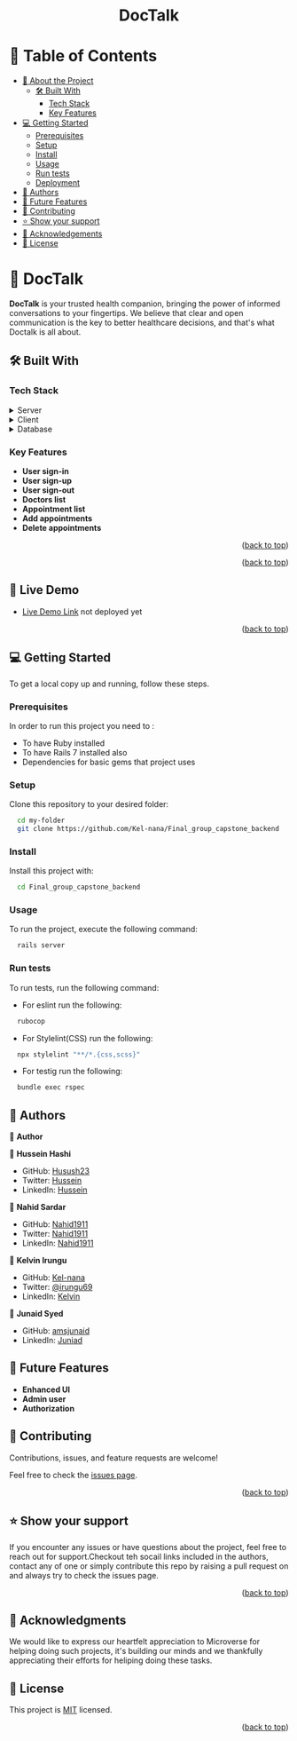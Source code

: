 <a name="readme-top"></a>

<div align="center">

  <h1><b>DocTalk</b></h1>

</div>

<!-- TABLE OF CONTENTS -->

# 📗 Table of Contents

- [📖 About the Project](#about-project)
  - [🛠 Built With](#built-with)
    - [Tech Stack](#tech-stack)
    - [Key Features](#key-features)
- [💻 Getting Started](#getting-started)
  - [Prerequisites](#prerequisites)
  - [Setup](#setup)
  - [Install](#install)
  - [Usage](#usage)
  - [Run tests](#run-tests)
  - [Deployment](#deployment)
- [👥 Authors](#authors)
- [🔭 Future Features](#future-features)
- [🤝 Contributing](#contributing)
- [⭐️ Show your support](#support)
- [🙏 Acknowledgements](#acknowledgements)
- [📝 License](#license)

<!-- PROJECT DESCRIPTION -->

# 📖 DocTalk <a name="about-project"></a>

**DocTalk** is your trusted health companion, bringing the power of informed conversations to your fingertips. We believe that clear and open communication is the key to better healthcare decisions, and that's what Doctalk is all about.

## 🛠 Built With <a name="built-with"></a>

### Tech Stack <a name="tech-stack"></a>

<details>
  <summary>Server</summary>
  <ul>
    <li><a href="https://rubyonrails.org//">Rails</a></li>
  </ul>
</details>
<details>
  <summary>Client</summary>
  <ul>
    <li><a href="https://react.dev/">React</a></li>
  </ul>
</details>

<details>
<summary>Database</summary>
  <ul>
    <li><a href="https://www.postgresql.org/">PostgreSQL</a></li>
  </ul>
</details>

<!-- Features -->

### Key Features <a name="key-features"></a>

>

- **User sign-in**
- **User sign-up**
- **User sign-out**
- **Doctors list**
- **Appointment list**
- **Add appointments**
- **Delete appointments**

<p align="right">(<a href="#readme-top">back to top</a>)</p>

<p align="right">(<a href="#readme-top">back to top</a>)</p>

<!-- GETTING STARTED -->

<!-- LIVE DEMO -->

## 🚀 Live Demo <a name="live-demo"></a>

- [Live Demo Link](http://localhost:3000/) not deployed yet

<p align="right">(<a href="#readme-top">back to top</a>)</p>

## 💻 Getting Started <a name="getting-started"></a>

To get a local copy up and running, follow these steps.

### Prerequisites

In order to run this project you need to :

- To have Ruby installed
- To have Rails 7 installed also
- Dependencies for basic gems that project uses

### Setup

Clone this repository to your desired folder:

```sh
  cd my-folder
  git clone https://github.com/Kel-nana/Final_group_capstone_backend
```

### Install

Install this project with:

```sh
  cd Final_group_capstone_backend
```

### Usage

To run the project, execute the following command:

```sh
  rails server
```

### Run tests

To run tests, run the following command:

- For eslint run the following:

```sh
  rubocop
```

- For Stylelint(CSS) run the following:

```sh
  npx stylelint "**/*.{css,scss}"
```

- For testig run the following:

```sh
  bundle exec rspec
```

<!-- AUTHORS -->

## 👥 Authors <a name="authors"></a>

👤 **Author**

👤 **Hussein Hashi**

- GitHub: [Husush23](https://github.com/husush23)
- Twitter: [Hussein](https://twitter.com/HusseinKadare2)
- LinkedIn: [Hussein](https://www.linkedin.com/in/husseinkadare/)

👤 **Nahid Sardar**

- GitHub: [Nahid1911](https://github.com/Nahid1911)
- Twitter: [Nahid1911](https://twitter.com/Nahid1911)
- LinkedIn: [Nahid1911](https://www.linkedin.com/in/nahidraihan/)

👤 **Kelvin Irungu**

- GitHub: [Kel-nana](https://github.com/Kel-nana)
- Twitter: [@irungu69](https://twitter.com/irungu69)
- LinkedIn: [Kelvin](https://www.linkedin.com/in/kelvin-irungu-838923249/)

👤 **Junaid Syed**

- GitHub: [amsjunaid](https://github.com/iamsjunaid)
- LinkedIn: [Juniad](https://www.linkedin.com/in/junaidahmedsyed)

<!-- FUTURE FEATURES -->

## 🔭 Future Features <a name="future-features"></a>

- **Enhanced UI**
- **Admin user**
- **Authorization**

<!-- CONTRIBUTING -->

## 🤝 Contributing <a name="contributing"></a>

Contributions, issues, and feature requests are welcome!

Feel free to check the [issues page](https://github.com/Kel-nana/Final_group_capstone_backend/issues).

<p align="right">(<a href="#readme-top">back to top</a>)</p>

<!-- SUPPORT -->

## ⭐️ Show your support <a name="support"></a>

If you encounter any issues or have questions about the project, feel free to reach out for support.Checkout teh socail links included in the authors, contact any of one or simply contribute this repo by raising a pull request on and always try to check the issues page.

<p align="right">(<a href="#readme-top">back to top</a>)</p>

<!-- ACKNOWLEDGEMENTS -->

## 🙏 Acknowledgments <a name="acknowledgements"></a>

We would like to express our heartfelt appreciation to Microverse for helping doing such projects, it's building our minds and we thankfully appreciating their efforts for heliping doing these tasks.

## 📝 License <a name="license"></a>

This project is [MIT](./MIT.md) licensed.

<p align="right">(<a href="#readme-top">back to top</a>)</p>
